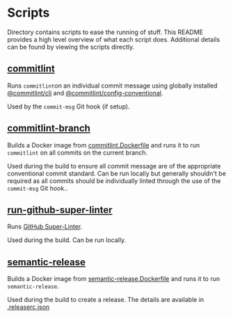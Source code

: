 # Scripts

Directory contains scripts to ease the running of stuff. This README provides a
high level overview of what each script does. Additional details can be found
by viewing the scripts directly.

## [commitlint](commitlint)

Runs `commitlint`on an individual commit message using globally installed
[@commitlint/cli](https://www.npmjs.com/package/@commitlint/cli) and
[@commitlint/config-conventional](https://www.npmjs.com/package/@commitlint/config-conventional).

Used by the `commit-msg` Git hook (if setup).

## [commitlint-branch](commitlint-branch)

Builds a Docker image from [commitlint.Dockerfile](../commitlint.Dockerfile)
and runs it to run `commitlint` on all commits on the current branch.

Used during the build to ensure all commit message are of the appropriate
conventional commit standard.
Can be run locally but generally shouldn't be required as all commits should be
individually linted through the use of the `commit-msg` Git hook..

## [run-github-super-linter](run-github-super-linter)

Runs [GitHub Super-Linter](https://github.com/github/super-linter/blob/master/docs/run-linter-locally.md).

Used during the build. Can be run locally.

## [semantic-release](semantic-release)

Builds a Docker image from
[semantic-release.Dockerfile](../semantic-release.Dockerfile)
and runs it to run `semantic-release`.

Used during the build to create a release. The details are available in
[.releaserc.json](../.releaserc.json)
